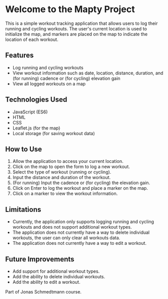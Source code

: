 # Welcome to the Mapty Project

This is a simple workout tracking application that allows users to log their running and cycling workouts. The user's current location is used to initialize the map, and markers are placed on the map to indicate the location of each workout.

## Features
- Log running and cycling workouts
- View workout information such as date, location, distance, duration, and (for running) cadence or (for cycling) elevation gain
- View all logged workouts on a map

## Technologies Used
- JavaScript (ES6)
- HTML
- CSS
- Leaflet.js (for the map)
- Local storage (for saving workout data)

## How to Use
1. Allow the application to access your current location.
2. Click on the map to open the form to log a new workout.
3. Select the type of workout (running or cycling).
4. Input the distance and duration of the workout.
5. (For running) Input the cadence or (for cycling) the elevation gain.
6. Click on Enter to log the workout and place a marker on the map.
7. Click on a marker to view the workout information.

## Limitations
- Currently, the application only supports logging running and cycling workouts and does not support additional workout types.
- The application does not currently have a way to delete individual workouts, the user can only clear all workouts data.
- The application does not currently have a way to edit a workout.

## Future Improvements
- Add support for additional workout types.
- Add the ability to delete individual workouts.
- Add the ability to edit a workout.

Part of Jonas Schmedtmann course.
